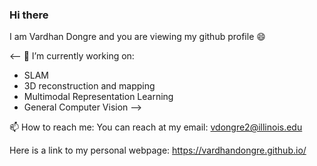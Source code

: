 ### Hi there 
I am Vardhan Dongre and you are viewing my github profile 😄  
  
<-- 🔭 I’m currently working on: 
- SLAM
- 3D reconstruction and mapping
- Multimodal Representation Learning
- General Computer Vision -->

📫 How to reach me: You can reach at my email: vdongre2@illinois.edu  
<!-- My work email: vardhan.dongre@brunswick.com -->
Here is a link to my personal webpage: https://vardhandongre.github.io/ 

<!--
**vardhandongre/vardhandongre** is a ✨ _special_ ✨ repository because its `README.md` (this file) appears on your GitHub profile.

Here are some ideas to get you started:

- 🔭 I’m currently working on ...
- 🌱 I’m currently learning ...
- 👯 I’m looking to collaborate on ...
- 🤔 I’m looking for help with ...
- 💬 Ask me about ...
- 📫 How to reach me: ...
- 😄 Pronouns: ...
- ⚡ Fun fact: ...
-->
